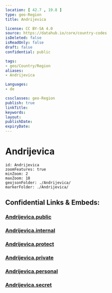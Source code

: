 ```yaml
---
location: [ 42.7 , 19.8 ] 
type: geo-Region
title: Andrijevica

license: CC BY-SA 4.0
source: https://datahub.io/core/country-codes
isDeleted: false
isReadOnly: false
draft: false
confidential: public

tags:
- geo/Country/Region
aliases:
- Andrijevica

Languages:
- de

cssclasses: geo-Region
publish: true
linkTitle: 
keywords: 
layout: 
publishDate: 
expiryDate: 
---
```


# Andrijevica

```leaflet
id: Andrijevica
zoomFeatures: true 
minZoom: 2 
maxZoom: 18
geojsonFolder: ./Andrijevica/
markerFolder: ./Andrijevica/
```


## Confidential Links & Embeds: 

### [Andrijevica.public](/_public/\Earth\Continent\Europe\Europe~South\Montenegro\Municipalities~MontenegroAndrijevica.public.md) 

### [Andrijevica.internal](/_internal/\Earth\Continent\Europe\Europe~South\Montenegro\Municipalities~MontenegroAndrijevica.internal.md) 

### [Andrijevica.protect](/_protect/\Earth\Continent\Europe\Europe~South\Montenegro\Municipalities~MontenegroAndrijevica.protect.md) 

### [Andrijevica.private](/_private/\Earth\Continent\Europe\Europe~South\Montenegro\Municipalities~MontenegroAndrijevica.private.md) 

### [Andrijevica.personal](/_personal/\Earth\Continent\Europe\Europe~South\Montenegro\Municipalities~MontenegroAndrijevica.personal.md) 

### [Andrijevica.secret](/_secret/\Earth\Continent\Europe\Europe~South\Montenegro\Municipalities~MontenegroAndrijevica.secret.md)

